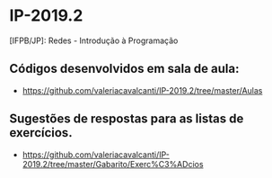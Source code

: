 # IP-2019.2
[IFPB/JP]: Redes - Introdução à Programação

## Códigos desenvolvidos em sala de aula:
- https://github.com/valeriacavalcanti/IP-2019.2/tree/master/Aulas

## Sugestões de respostas para as listas de exercícios.
- https://github.com/valeriacavalcanti/IP-2019.2/tree/master/Gabarito/Exerc%C3%ADcios
